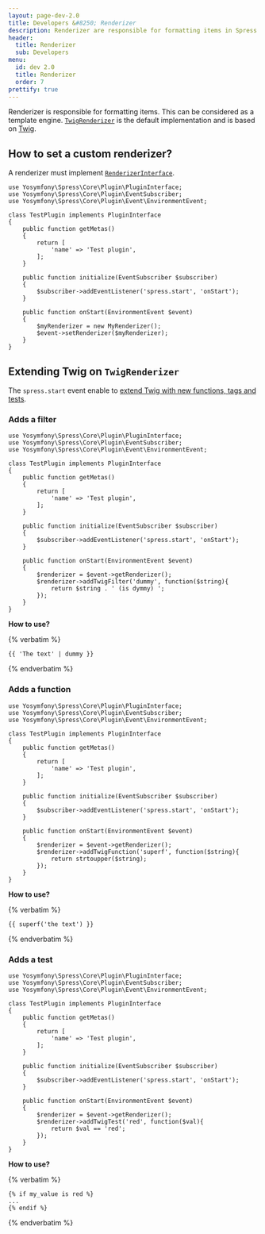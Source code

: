 ```yaml
---
layout: page-dev-2.0
title: Developers &#8250; Renderizer
description: Renderizer are responsible for formatting items in Spress
header: 
  title: Renderizer
  sub: Developers
menu:
  id: dev 2.0
  title: Renderizer
  order: 7
prettify: true
---
```

Renderizer is responsible for formatting items. This can be considered as a template engine.
[`TwigRenderizer`](https://github.com/spress/Spress/blob/master/src/Core/ContentManager/Renderizer/TwigRenderizer.php)
is the default implementation and is based on [Twig](http://twig.sensiolabs.org/).

## How to set a custom renderizer?

A renderizer must
implement [`RenderizerInterface`](https://github.com/spress/Spress/blob/master/src/Core/ContentManager/Renderizer/RenderizerInterface.php).

```
use Yosymfony\Spress\Core\Plugin\PluginInterface;
use Yosymfony\Spress\Core\Plugin\EventSubscriber;
use Yosymfony\Spress\Core\Plugin\Event\EnvironmentEvent;

class TestPlugin implements PluginInterface
{
    public function getMetas()
    {
        return [
            'name' => 'Test plugin',
        ];
    }

    public function initialize(EventSubscriber $subscriber)
    {
        $subscriber->addEventListener('spress.start', 'onStart');
    }

    public function onStart(EnvironmentEvent $event)
    {
        $myRenderizer = new MyRenderizer();
        $event->setRenderizer($myRenderizer);
    }
}
```

## Extending Twig on `TwigRenderizer`

The `spress.start` event enable to [extend Twig with new functions, tags and tests](http://twig.sensiolabs.org/doc/advanced.html).

### Adds a filter

```
use Yosymfony\Spress\Core\Plugin\PluginInterface;
use Yosymfony\Spress\Core\Plugin\EventSubscriber;
use Yosymfony\Spress\Core\Plugin\Event\EnvironmentEvent;

class TestPlugin implements PluginInterface
{
    public function getMetas()
    {
        return [
            'name' => 'Test plugin',
        ];
    }

    public function initialize(EventSubscriber $subscriber)
    {
        $subscriber->addEventListener('spress.start', 'onStart');
    }

    public function onStart(EnvironmentEvent $event)
    {
        $renderizer = $event->getRenderizer();
        $renderizer->addTwigFilter('dummy', function($string){
            return $string . ' (is dymmy) ';
        });
    }
}
```
**How to use?**

{% verbatim %}
```
{{ 'The text' | dummy }}
```
{% endverbatim %}

### Adds a function

```
use Yosymfony\Spress\Core\Plugin\PluginInterface;
use Yosymfony\Spress\Core\Plugin\EventSubscriber;
use Yosymfony\Spress\Core\Plugin\Event\EnvironmentEvent;

class TestPlugin implements PluginInterface
{
    public function getMetas()
    {
        return [
            'name' => 'Test plugin',
        ];
    }

    public function initialize(EventSubscriber $subscriber)
    {
        $subscriber->addEventListener('spress.start', 'onStart');
    }

    public function onStart(EnvironmentEvent $event)
    {
        $renderizer = $event->getRenderizer();
        $renderizer->addTwigFunction('superf', function($string){
            return strtoupper($string);
        });
    }
}
```

**How to use?**

{% verbatim %}
```
{{ superf('the text') }}
```
{% endverbatim %}

### Adds a test

```
use Yosymfony\Spress\Core\Plugin\PluginInterface;
use Yosymfony\Spress\Core\Plugin\EventSubscriber;
use Yosymfony\Spress\Core\Plugin\Event\EnvironmentEvent;

class TestPlugin implements PluginInterface
{
    public function getMetas()
    {
        return [
            'name' => 'Test plugin',
        ];
    }

    public function initialize(EventSubscriber $subscriber)
    {
        $subscriber->addEventListener('spress.start', 'onStart');
    }

    public function onStart(EnvironmentEvent $event)
    {
        $renderizer = $event->getRenderizer();
        $renderizer->addTwigTest('red', function($val){
            return $val == 'red';
        });
    }
}
```

**How to use?**

{% verbatim %}
```
{% if my_value is red %}
...
{% endif %}
```
{% endverbatim %}
